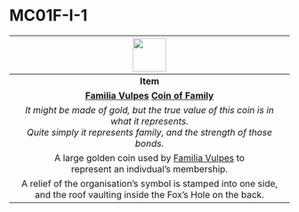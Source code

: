 # MC01F-I-1

| <img src="../../../images/card-icons/familia-vulpes.png" height="60" /> |
|:---:|
| **Item** |
| **[Familia Vulpes](../../organisations/familia-vulpes.md) [Coin of Family](../../items/coin-of-family.md)** |
| *It might be made of gold, but the true value of this coin is in what it represents.<br>Quite simply it represents family, and the strength of those bonds.* |
| A large golden coin used by [Familia Vulpes](../../organisations/familia-vulpes.md) to<br>represent an indivdual’s membership. |
| A relief of the organisation’s symbol is stamped into one side,<br>and the roof vaulting inside the Fox’s Hole on the back. |
